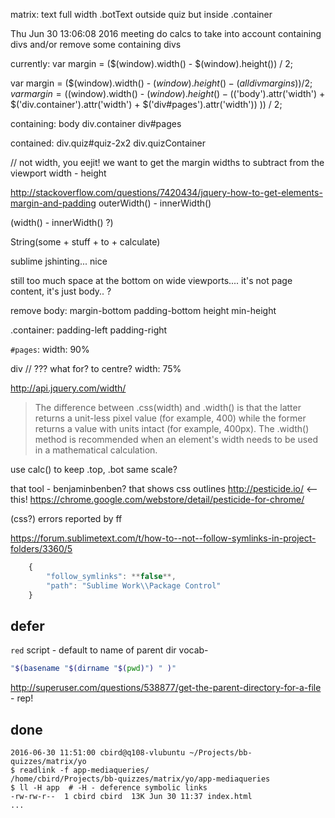 
matrix:
text full width
.botText outside quiz but inside .container

Thu Jun 30 13:06:08 2016 meeting
do calcs to take into account containing divs
and/or remove some containing divs

currently: var margin = ($(window).width() - $(window).height()) / 2; 

var margin = ($(window).width() - $(window).height() - (all div margins)) / 2; 
var margin = ($(window).width() - $(window).height() - ($('body').attr('width') + $('div.container').attr('width') + $('div#pages').attr('width'))
)) / 2; 

containing:
body
div.container
div#pages

contained:
div.quiz#quiz-2x2
div.quizContainer

// not width, you eejit! we want to get the margin widths to subtract from the viewport width - height

http://stackoverflow.com/questions/7420434/jquery-how-to-get-elements-margin-and-padding
outerWidth() - innerWidth()

(width() - innerWidth() ?)


String(some + stuff + to + calculate)

sublime jshinting... nice

still too much space at the bottom on wide viewports....
it's not page content, it's just body.. ?

remove body:
margin-bottom
padding-bottom
height
min-height

.container:
padding-left
padding-right

`#pages`:
width: 90%

div // ??? what for? to centre?
width: 75%


http://api.jquery.com/width/
>The difference between .css(width) and .width() is that the latter returns a unit-less pixel value (for example, 400) while the former returns a value with units intact (for example, 400px). The .width() method is recommended when an element's width needs to be used in a mathematical calculation.

use calc() to keep .top, .bot same scale?

that tool - benjaminbenben? that shows css outlines
http://pesticide.io/ <-- this!
https://chrome.google.com/webstore/detail/pesticide-for-chrome/

(css?) errors reported by ff

https://forum.sublimetext.com/t/how-to--not--follow-symlinks-in-project-folders/3360/5

```js
    {
        "follow_symlinks": **false**,
        "path": "Sublime Work\\Package Control"
    }
```

## defer

`red` script - default to name of parent dir
vocab-

```bash
"$(basename "$(dirname "$(pwd)") " )"
```

http://superuser.com/questions/538877/get-the-parent-directory-for-a-file - rep!

## done

    2016-06-30 11:51:00 cbird@q108-vlubuntu ~/Projects/bb-quizzes/matrix/yo
    $ readlink -f app-mediaqueries/
    /home/cbird/Projects/bb-quizzes/matrix/yo/app-mediaqueries
    $ ll -H app  # -H - deference symbolic links
    -rw-rw-r--  1 cbird cbird  13K Jun 30 11:37 index.html
    ...